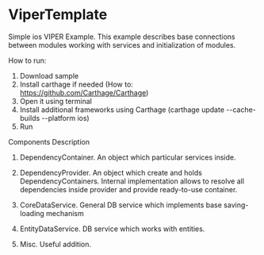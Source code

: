 # ViperTemplate
Simple ios VIPER Example. This example describes base connections between modules working with services and initialization of modules.

How to run:
1. Download sample
2. Install carthage if needed (How to: https://github.com/Carthage/Carthage)
3. Open it using terminal
4. Install additional frameworks using Carthage (carthage update --cache-builds --platform ios)
5. Run


Components Description

1. DependencyContainer. 
An object which particular services inside.
2. DependencyProvider.
An object which create and holds DependencyContainers. Internal implementation allows to resolve all dependencies inside provider and provide ready-to-use container.

3. CoreDataService. General DB service which implements base saving-loading mechanism
4. EntityDataService. DB service which works with entities.

5. Misc. Useful addition.
